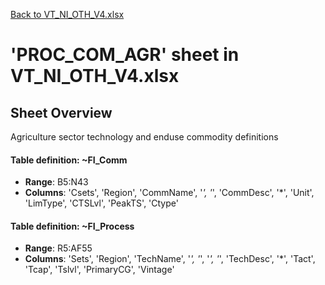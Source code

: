[Back to VT_NI_OTH_V4.xlsx](README.md)

# 'PROC_COM_AGR' sheet in VT_NI_OTH_V4.xlsx

## Sheet Overview

Agriculture sector technology and enduse commodity definitions

#### Table definition: ~FI_Comm
- **Range**: B5:N43
- **Columns**: 'Csets', 'Region', 'CommName', '*', '*', 'CommDesc', '*', 'Unit', 'LimType', 'CTSLvl', 'PeakTS', 'Ctype'

#### Table definition: ~FI_Process
- **Range**: R5:AF55
- **Columns**: 'Sets', 'Region', 'TechName', '*', '*', '*', '*', 'TechDesc', '*', 'Tact', 'Tcap', 'Tslvl', 'PrimaryCG', 'Vintage'

